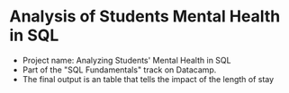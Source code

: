 Analysis of Students Mental Health in SQL
=============================================================
* Project name: Analyzing Students' Mental Health in SQL
* Part of the "SQL Fundamentals" track on Datacamp.
* The final output is an table that tells the impact of the length of stay

